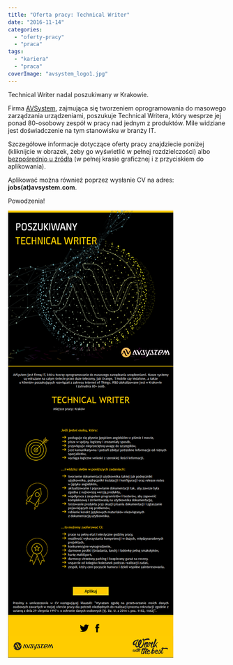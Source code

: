 ```yaml
---
title: "Oferta pracy: Technical Writer"
date: "2016-11-14"
categories: 
  - "oferty-pracy"
  - "praca"
tags: 
  - "kariera"
  - "praca"
coverImage: "avsystem_logo1.jpg"
---
```


Technical Writer nadal poszukiwany w Krakowie.

Firma [AVSystem](https://www.avsystem.com/), zajmująca się tworzeniem oprogramowania do masowego zarządzania urządzeniami, poszukuje Technical Writera, który wesprze jej ponad 80-osobowy zespół w pracy nad jednym z produktów. Mile widziane jest doświadczenie na tym stanowisku w branży IT.

Szczegółowe informacje dotyczące oferty pracy znajdziecie poniżej (kliknijcie w obrazek, żeby go wyświetlić w pełnej rozdzielczości) albo [bezpośrednio u źródła](http://www.workwiththebest.pl/#praca) (w pełnej krasie graficznej i z przyciskiem do aplikowania).

Aplikować można również poprzez wysłanie CV na adres: **jobs(at)avsystem.com**.

Powodzenia!

[![ogloszenie_avsystem](images/ogloszenie_avsystem.png)](http://techwriter.pl/wp-content/uploads/2016/09/ogloszenie_avsystem.png)
